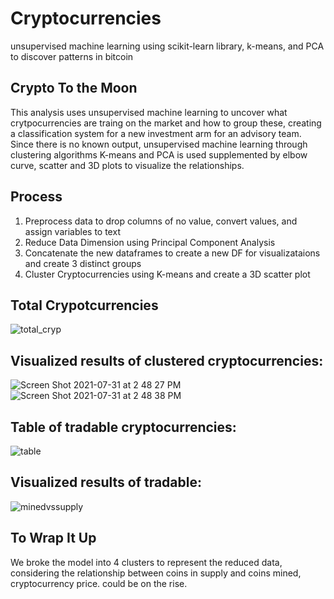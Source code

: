 # Cryptocurrencies
unsupervised machine learning using scikit-learn library, k-means, and PCA to discover patterns in bitcoin

## Crypto To the Moon
This analysis uses unsupervised machine learning to uncover what crytpocurrencies are traing on the market and how to group these, creating a classification system for a new investment arm for an advisory team.
Since there is no known output, unsupervised machine learning through clustering algorithms K-means and PCA is used supplemented by elbow curve, scatter and 3D plots to visualize the relationships.

## Process
1. Preprocess data to drop columns of no value, convert values, and assign variables to text
2. Reduce Data Dimension using Principal Component Analysis
3. Concatenate the new dataframes to create a new DF for visualizataions and create 3 distinct groups
4. Cluster Cryptocurrencies using K-means and create a 3D scatter plot

## Total Crypotcurrencies
![total_cryp](https://user-images.githubusercontent.com/79612565/127754195-c3189644-6c3b-4587-80be-1223542a28fa.png)


## Visualized results of clustered cryptocurrencies:
![Screen Shot 2021-07-31 at 2 48 27 PM](https://user-images.githubusercontent.com/79612565/127754196-e1f8af9d-aa88-46d2-9f98-604c47adb686.png)
![Screen Shot 2021-07-31 at 2 48 38 PM](https://user-images.githubusercontent.com/79612565/127754200-60c4da1c-df18-4877-92c4-3dc028e34a92.png)


## Table of tradable cryptocurrencies:
![table](https://user-images.githubusercontent.com/79612565/127754188-b3b317a6-2e9a-4945-b5f6-75b1d69314c5.png)


## Visualized results of tradable:

![minedvssupply](https://user-images.githubusercontent.com/79612565/127754191-80a0e70a-5460-4917-a03f-aa2398846842.png)


## To Wrap It Up
We broke the model into 4 clusters to represent the reduced data, considering the relationship between coins in supply and coins mined, cryptocurrency price. could be on the rise.
